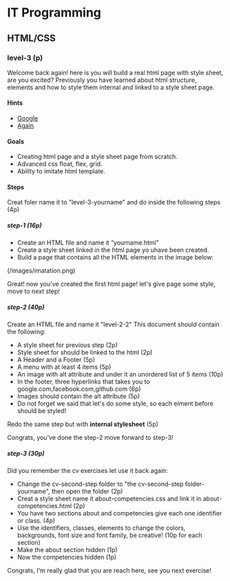 # IT Programming

## HTML/CSS

### level-3 (p)

Welcome back again! here is you will build a real html page with style sheet, are you excited?
Previously you have learned about html structure, elements and how to style them internal and linked to a style sheet page.



#### Hints
- [Google](https://www.google.com)
- [Again](https://www.google.com)

#### Goals
- Creating html page and a style sheet page from scratch.
- Advanced css float, flex, grid.
- Ability to imitate html template.

#### Steps
Creat foler name it to "level-3-yourname" and do inside the following steps (4p)

##### step-1 (16p)
- Create an HTML file and name it “yourname.html"
- Create a style sheet linked in the html page yo uhave been created.
- Build a page that contains all the HTML elements in the image below:

(/images/imatation.png)

Great! now you've created the first html page!
let's give page some style, move to next step!

##### step-2 (40p)
Create an HTML file and name it "level-2-2" This document should contain the following:
- A style sheet for previous step (2p)
- Style sheet for  should be linked to the html (2p)
- A Header and a Footer (5p)
- A menu with at least 4 items (5p)
- An image with alt attribute and under it an unordered list of 5 items (10p)
- In the footer, three hyperlinks that takes you to google.com,facebook.com,github.com (6p)
- Images should contain the alt attribute (5p)
- Do not forget we said that let's do some style, so each elment before should be styled!

Redo  the same step but with **internal stylesheet** (5p)

Congrats, you've done the step-2 move forward to step-3!

##### step-3 (30p)
Did you remember the cv exercises let use it back again:
- Change the cv-second-step folder to "the cv-second-step folder-yourname", then open the folder (2p)
- Creat a style sheet name it about-competencies.css and link it in about-competencies.html (2p)
- You have two sections about and competencies give each one identifier or class. (4p)
- Use the identifiers, classes, elements to change the colors, backgrounds, font size and font family, be creative! 
  (10p for each section)
- Make the about section hidden (1p)
- Now the competencies hidden (1p)

Congrats, I'm really glad that you are reach here, see you next exercise!
